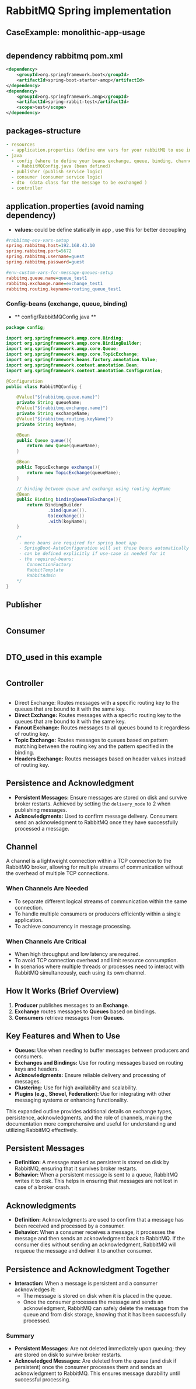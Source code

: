 # RabbitMQ Spring implementation 
## CaseExample: monolithic-app-usage
#
#
## dependency rabbitmq pom.xml
```xml
<dependency>
	<groupId>org.springframework.boot</groupId>
	<artifactId>spring-boot-starter-amqp</artifactId>
</dependency>
<dependency>
	<groupId>org.springframework.amqp</groupId>
	<artifactId>spring-rabbit-test</artifactId>
	<scope>test</scope>
</dependency>
```


## packages-structure
```yaml
- resources
  - application.properties (define env vars for your rabbitMQ to use in beans or services)
- java
  - config (where to define your beans exchange, queue, binding, channel)
    - RabbitMQConfig.java (bean defined)
  - publisher (publish service logic)
  - consumer (consumer service logic)
  - dto  (data class for the message to be exchanged )
  - controller 
```

## application.properties (avoid naming dependency)
- **values:** could be define statically in app , use this for better decoupling
```ini
#rabbitmq-env-vars-setup
spring.rabbitmq.host=192.168.43.10
spring.rabbitmq.port=5672
spring.rabbitmq.username=guest
spring.rabbitmq.password=guest

#env-custom-vars-for-message-queues-setup
rabbitmq.queue.name=queue_test1
rabbitmq.exchange.name=exchange_test1
rabbitmq.routing.keyname=routing_queue_test1
```

### Config-beans (exchange, queue, binding)
- ** config/RabbitMQConfig.java **
```java
package config;

import org.springframework.amqp.core.Binding;
import org.springframework.amqp.core.BindingBuilder;
import org.springframework.amqp.core.Queue;
import org.springframework.amqp.core.TopicExchange;
import org.springframework.beans.factory.annotation.Value;
import org.springframework.context.annotation.Bean;
import org.springframework.context.annotation.Configuration;

@Configuration
public class RabbitMQConfig {

    @Value("${rabbitmq.queue.name}")
    private String queueName;
    @Value("${rabbitmq.exchange.name}")
    private String exchangeName;
    @Value("${rabbitmq.routing.keyName}")
    private String keyName;

    @Bean
    public Queue queue(){
        return new Queue(queueName);
    }

    @Bean
    public TopicExchange exchange(){
        return new TopicExchange(queueName);
    }

    // binding between queue and exchange using routing keyName
    @Bean
    public Binding bindingQueueToExchange(){
        return BindingBuilder
                .bind(queue()).
                to(exchange())
                .with(keyName);
    }

    /*
     - more beans are required for spring boot app
     - SpringBoot-AutoConfiguration will set those beans automatically
     - can be defined explicitly if use-case is needed for it
     - the required-beans:
        ConnectionFactory
        RabbitTemplate
        RabbitAdmin
    */
}

```

## Publisher
```java

```

## Consumer
```java

```

## DTO_used in this example
```java

```

## Controller
```java

```
- Direct Exchange: Routes messages with a specific routing key to the queues that are bound to it with the same key.
- **Direct Exchange:** Routes messages with a specific routing key to the queues that are bound to it with the same key.
- **Fanout Exchange:** Routes messages to all queues bound to it regardless of routing key.
- **Topic Exchange:** Routes messages to queues based on pattern matching between the routing key and the pattern specified in the binding.
- **Headers Exchange:** Routes messages based on header values instead of routing key.

## Persistence and Acknowledgment
- **Persistent Messages:** Ensure messages are stored on disk and survive broker restarts. Achieved by setting the `delivery_mode` to 2 when publishing messages.
- **Acknowledgments:** Used to confirm message delivery. Consumers send an acknowledgment to RabbitMQ once they have successfully processed a message.

## Channel
A channel is a lightweight connection within a TCP connection to the RabbitMQ broker, allowing for multiple streams of communication without the overhead of multiple TCP connections.

### When Channels Are Needed
- To separate different logical streams of communication within the same connection.
- To handle multiple consumers or producers efficiently within a single application.
- To achieve concurrency in message processing.

### When Channels Are Critical
- When high throughput and low latency are required.
- To avoid TCP connection overhead and limit resource consumption.
- In scenarios where multiple threads or processes need to interact with RabbitMQ simultaneously, each using its own channel.

## How It Works (Brief Overview)
1. **Producer** publishes messages to an **Exchange**.
2. **Exchange** routes messages to **Queues** based on bindings.
3. **Consumers** retrieve messages from **Queues**.

## Key Features and When to Use
- **Queues:** Use when needing to buffer messages between producers and consumers.
- **Exchanges and Bindings:** Use for routing messages based on routing keys and headers.
- **Acknowledgments:** Ensure reliable delivery and processing of messages.
- **Clustering:** Use for high availability and scalability.
- **Plugins (e.g., Shovel, Federation):** Use for integrating with other messaging systems or enhancing functionality.

This expanded outline provides additional details on exchange types, persistence, acknowledgments, and the role of channels, making the documentation more comprehensive and useful for understanding and utilizing RabbitMQ effectively.

## Persistent Messages
- **Definition:** A message marked as persistent is stored on disk by RabbitMQ, ensuring that it survives broker restarts.
- **Behavior:** When a persistent message is sent to a queue, RabbitMQ writes it to disk. This helps in ensuring that messages are not lost in case of a broker crash.

## Acknowledgments
- **Definition:** Acknowledgments are used to confirm that a message has been received and processed by a consumer.
- **Behavior:** When a consumer receives a message, it processes the message and then sends an acknowledgment back to RabbitMQ. If the consumer dies without sending an acknowledgment, RabbitMQ will requeue the message and deliver it to another consumer.

## Persistence and Acknowledgment Together
- **Interaction:** When a message is persistent and a consumer acknowledges it:
  - The message is stored on disk when it is placed in the queue.
  - Once the consumer processes the message and sends an acknowledgment, RabbitMQ can safely delete the message from the queue and from disk storage, knowing that it has been successfully processed.

### Summary
- **Persistent Messages:** Are not deleted immediately upon queuing; they are stored on disk to survive broker restarts.
- **Acknowledged Messages:** Are deleted from the queue (and disk if persistent) once the consumer processes them and sends an acknowledgment to RabbitMQ. This ensures message durability until successful processing.
